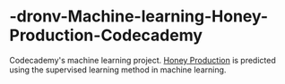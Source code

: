 # -dronv-Machine-learning-Honey-Production-Codecademy
Codecademy's machine learning project. [Honey Production](https://www.codecademy.com/courses/machine-learning/projects/honey-production) is predicted using the supervised learning method in machine learning.
